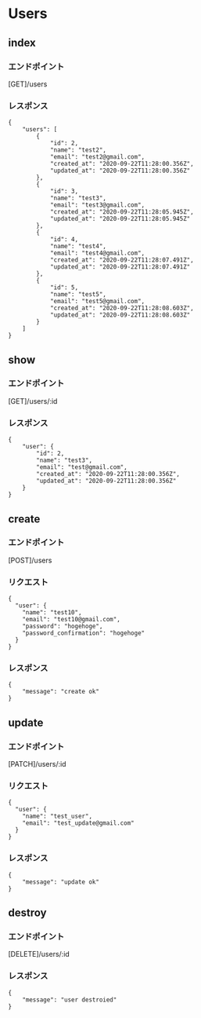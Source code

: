 # Users

## index
### エンドポイント
[GET]/users
### レスポンス
```
{
    "users": [
        {
            "id": 2,
            "name": "test2",
            "email": "test2@gmail.com",
            "created_at": "2020-09-22T11:28:00.356Z",
            "updated_at": "2020-09-22T11:28:00.356Z"
        },
        {
            "id": 3,
            "name": "test3",
            "email": "test3@gmail.com",
            "created_at": "2020-09-22T11:28:05.945Z",
            "updated_at": "2020-09-22T11:28:05.945Z"
        },
        {
            "id": 4,
            "name": "test4",
            "email": "test4@gmail.com",
            "created_at": "2020-09-22T11:28:07.491Z",
            "updated_at": "2020-09-22T11:28:07.491Z"
        },
        {
            "id": 5,
            "name": "test5",
            "email": "test5@gmail.com",
            "created_at": "2020-09-22T11:28:08.603Z",
            "updated_at": "2020-09-22T11:28:08.603Z"
        }
    ]
}
```

## show
### エンドポイント
[GET]/users/:id
### レスポンス
```
{
    "user": {
        "id": 2,
        "name": "test3",
        "email": "test@gmail.com",
        "created_at": "2020-09-22T11:28:00.356Z",
        "updated_at": "2020-09-22T11:28:00.356Z"
    }
}
```

## create
### エンドポイント
[POST]/users
### リクエスト
```
{
  "user": {
    "name": "test10",
    "email": "test10@gmail.com",
    "password": "hogehoge",
    "password_confirmation": "hogehoge"
  } 
}
```
### レスポンス
```
{
    "message": "create ok"
}
```

## update
### エンドポイント
[PATCH]/users/:id
### リクエスト
```
{
  "user": {
    "name": "test_user",
    "email": "test_update@gmail.com" 
  } 
}
```
### レスポンス
```
{
    "message": "update ok"
}
```

## destroy
### エンドポイント
[DELETE]/users/:id
### レスポンス
```
{
    "message": "user destroied"
}
```
